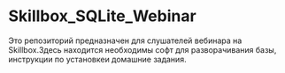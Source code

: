 # Skillbox_SQLite_Webinar
Это репозиторий предназначен для слушателей вебинара  на Skillbox.Здесь находится необходимы софт для разворачивания  базы, инструкции по установкеи домашние задания.
